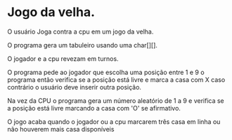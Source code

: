 # Jogo da velha.

O usuário Joga contra a cpu em um jogo da velha.

O programa gera um tabuleiro usando uma char[][].

O jogador e a cpu revezam em turnos.

O programa pede ao  jogador que escolha uma posição entre 1 e 9 o programa então verifica se a posição está livre e marca a casa com X 
caso contrário o usuário deve inserir outra posição.

Na vez da CPU o programa gera um número aleatório de 1 a 9 e verifica se a posição está livre marcando a casa com 'O' se afirmativo.

O jogo acaba quando o jogador ou a cpu marcarem três casa em linha ou não houverem mais casa disponíveis

